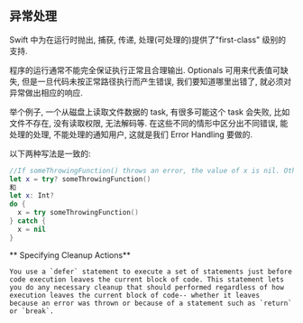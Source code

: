 ## 异常处理

Swift 中为在运行时抛出, 捕获, 传递, 处理(可处理的)提供了"first-class" 级别的支持.

程序的运行通常不能完全保证执行正常且合理输出. Optionals 可用来代表值可缺失, 但是一旦代码未按正常路径执行而产生错误, 我们要知道哪里出错了, 就必须对异常做出相应的响应.

举个例子, 一个从磁盘上读取文件数据的 task, 有很多可能这个 task 会失败, 比如文件不存在, 没有读取权限, 无法解码等. 在这些不同的情形中区分出不同错误, 能处理的处理, 不能处理的通知用户, 这就是我们 Error Handling 要做的.



以下两种写法是一致的:
```Swift
//If someThrowingFunction() throws an error, the value of x is nil. Otherwise, the value of x is the value that the function returned. 
let x = try? someThrowingFunction()
和
let x: Int?
do {
  x = try someThrowingFunction()
} catch {
  x = nil
}
```

** Specifying Cleanup Actions**

    You use a `defer` statement to execute a set of statements just before code execution leaves the current block of code. This statement lets you do any necessary cleanup that should performed regardless of how execution leaves the current block of code-- whether it leaves  because an error was thrown or because of a statement such as `return` or `break`.